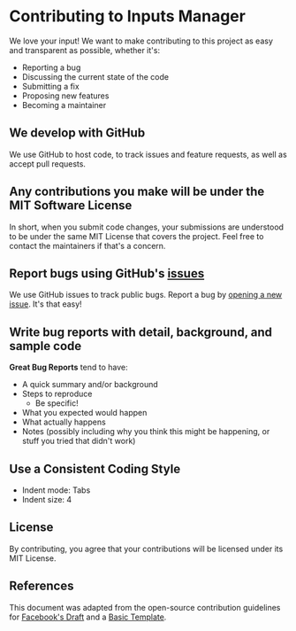 # Contributing to Inputs Manager
We love your input! We want to make contributing to this project as easy and transparent as possible, whether it's:

- Reporting a bug
- Discussing the current state of the code
- Submitting a fix
- Proposing new features
- Becoming a maintainer

## We develop with GitHub
We use GitHub to host code, to track issues and feature requests, as well as accept pull requests.

## Any contributions you make will be under the MIT Software License
In short, when you submit code changes, your submissions are understood to be under the same MIT License that covers the project. Feel free to contact the maintainers if that's a concern.

## Report bugs using GitHub's [issues](https://github.com/BxB-Studio/Inputs-Manager/issues)
We use GitHub issues to track public bugs. Report a bug by [opening a new issue](https://github.com/BxB-Studio/Inputs-Manager/issues). It's that easy!

## Write bug reports with detail, background, and sample code
**Great Bug Reports** tend to have:

- A quick summary and/or background
- Steps to reproduce
	- Be specific!
- What you expected would happen
- What actually happens
- Notes (possibly including why you think this might be happening, or stuff you tried that didn't work)

## Use a Consistent Coding Style
- Indent mode: Tabs
- Indent size: 4

## License
By contributing, you agree that your contributions will be licensed under its MIT License.

## References
This document was adapted from the open-source contribution guidelines for [Facebook's Draft](https://github.com/facebook/draft-js/blob/a9316a723f9e918afde44dea68b5f9f39b7d9b00/CONTRIBUTING.md) and a [Basic Template](https://gist.github.com/briandk/3d2e8b3ec8daf5a27a62).
